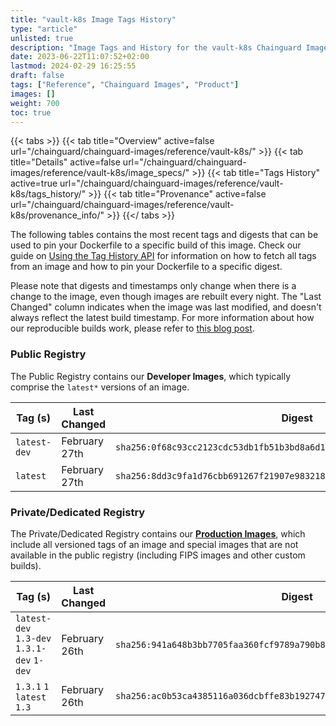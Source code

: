 ```yaml
---
title: "vault-k8s Image Tags History"
type: "article"
unlisted: true
description: "Image Tags and History for the vault-k8s Chainguard Image"
date: 2023-06-22T11:07:52+02:00
lastmod: 2024-02-29 16:25:55
draft: false
tags: ["Reference", "Chainguard Images", "Product"]
images: []
weight: 700
toc: true
---
```


{{< tabs >}}
{{< tab title="Overview" active=false url="/chainguard/chainguard-images/reference/vault-k8s/" >}}
{{< tab title="Details" active=false url="/chainguard/chainguard-images/reference/vault-k8s/image_specs/" >}}
{{< tab title="Tags History" active=true url="/chainguard/chainguard-images/reference/vault-k8s/tags_history/" >}}
{{< tab title="Provenance" active=false url="/chainguard/chainguard-images/reference/vault-k8s/provenance_info/" >}}
{{</ tabs >}}

The following tables contains the most recent tags and digests that can be used to pin your Dockerfile to a specific build of this image. Check our guide on [Using the Tag History API](/chainguard/chainguard-images/using-the-tag-history-api/) for information on how to fetch all tags from an image and how to pin your Dockerfile to a specific digest.

Please note that digests and timestamps only change when there is a change to the image, even though images are rebuilt every night. The "Last Changed" column indicates when the image was last modified, and doesn't always reflect the latest build timestamp. For more information about how our reproducible builds work, please refer to [this blog post](https://www.chainguard.dev/unchained/reproducing-chainguards-reproducible-image-builds).

### Public Registry
The Public Registry contains our **Developer Images**, which typically comprise the `latest*` versions of an image.

| Tag (s)       | Last Changed  | Digest                                                                    |
|---------------|---------------|---------------------------------------------------------------------------|
|  `latest-dev` | February 27th | `sha256:0f68c93cc2123cdc53db1fb51b3bd8a6d132b4e0db111b357f4b7959ebba6520` |
|  `latest`     | February 27th | `sha256:8dd3c9fa1d76cbb691267f21907e9832180db5c5e735e2c649ac4f8d51b24580` |


### Private/Dedicated Registry
The Private/Dedicated Registry contains our **[Production Images](https://www.chainguard.dev/chainguard-images)**, which include all versioned tags of an image and special images that are not available in the public registry (including FIPS images and other custom builds).

| Tag (s)                                     | Last Changed  | Digest                                                                    |
|---------------------------------------------|---------------|---------------------------------------------------------------------------|
|  `latest-dev` `1.3-dev` `1.3.1-dev` `1-dev` | February 26th | `sha256:941a648b3bb7705faa360fcf9789a790b82f43959d2c5cd30faf19c1320c545d` |
|  `1.3.1` `1` `latest` `1.3`                 | February 26th | `sha256:ac0b53ca4385116a036dcbffe83b1927474d742abb806b519061a11fc35bb2e6` |

